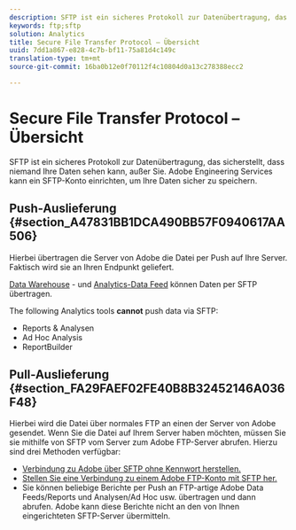 ```yaml
---
description: SFTP ist ein sicheres Protokoll zur Datenübertragung, das sicherstellt, dass niemand Ihre Daten sehen kann, außer Sie. Adobe Engineering Services kann ein SFTP-Konto einrichten, um Ihre Daten sicher zu speichern.
keywords: ftp;sftp
solution: Analytics
title: Secure File Transfer Protocol – Übersicht
uuid: 7dd1a867-e828-4c7b-bf11-75a81d4c149c
translation-type: tm+mt
source-git-commit: 16ba0b12e0f70112f4c10804d0a13c278388ecc2

---
```



# Secure File Transfer Protocol – Übersicht

SFTP ist ein sicheres Protokoll zur Datenübertragung, das sicherstellt, dass niemand Ihre Daten sehen kann, außer Sie. Adobe Engineering Services kann ein SFTP-Konto einrichten, um Ihre Daten sicher zu speichern.

## Push-Auslieferung {#section_A47831BB1DCA490BB57F0940617AA506}

Hierbei übertragen die Server von Adobe die Datei per Push auf Ihre Server. Faktisch wird sie an Ihren Endpunkt geliefert.

[Data Warehouse](/help/export/ftp-and-sftp/c-sftp/ftp-sftp-dw.md) - und [Analytics-Data Feed](https://marketing.adobe.com/resources/help/en_US/reference/analytics-data-feed.html) können Daten per SFTP übertragen.

The following Analytics tools **cannot** push data via SFTP:

* Reports &amp; Analysen
* Ad Hoc Analysis 
* ReportBuilder

## Pull-Auslieferung {#section_FA29FAEF02FE40B8B32452146A036F48}

Hierbei wird die Datei über normales FTP an einen der Server von Adobe gesendet. Wenn Sie die Datei auf Ihrem Server haben möchten, müssen Sie sie mithilfe von SFTP vom Server zum Adobe FTP-Server abrufen. Hierzu sind drei Methoden verfügbar:

* [Verbindung zu Adobe über SFTP ohne Kennwort herstellen.](/help/export/ftp-and-sftp/c-sftp/ftp-sftp-cert-auth.md)
* [Stellen Sie eine Verbindung zu einem Adobe FTP-Konto mit SFTP her.](/help/export/ftp-and-sftp/c-sftp/ftp-sftp-connect.md)
* Sie können beliebige Berichte per Push an FTP-artige Adobe Data Feeds/Reports und Analysen/Ad Hoc usw. übertragen und dann abrufen. Adobe kann diese Berichte nicht an den von Ihnen eingerichteten SFTP-Server übermitteln.

